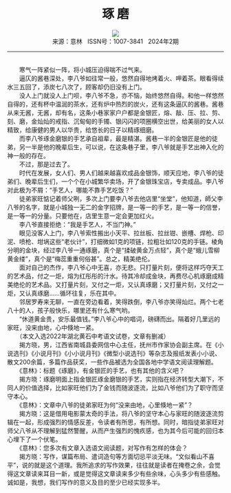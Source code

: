 # <center>琢 磨</center>

<div align=center><img src="https://raw.githubusercontent.com/leaguecn/magazines/main/img_authors/%d7%f7%d5%df%a3%ba%bd%d2%b7%bd%cf%fe.jpg"></div>

<center>来源：意林   ISSN号：1007-3841   2024年2期</center>

* * *

<br>　　寒气一阵紧似一阵，将小城压迫得喘不过气来。  
　　逼仄的酱巷深处，李八爷如往常一般，悠然自得地烤着火、呷着茶。眼看得续水三五回了，添炭七八次了，顾客却仍旧没有上门。  
　　没人上门就没人上门呗，李八爷不急，亦不恼，始终悠然自得。和他一样悠然自得的，还有杯中温润的茶水，还有炉中热烈的炭火，还有这条逼仄的酱巷。酱巷从来无酱，无酱，却有名，这条小巷家家户户都是金银匠，熔、敲、压、拉、剪、刻、磨，金灿灿的戒指、沉甸甸的手镯、银闪闪的项圈横空出世，给美丽的女人以精致，给康健的男人以华贵，给悠长的日子以精琢细磨。  
　　而李八爷琢金磨银的手艺承自祖辈，最是精湛。酱巷一半的金银匠是他的徒弟，另一半是他的晚辈后生，可以说，在这条巷子里，李八爷就是手艺出神入化的神一般的存在。  
　　不过，那是过去了。  
　　时代在发展，女人们、男人们越来越喜欢成品金银饰，顺天应地，李八爷的徒弟们、晚辈后生们，一个个在小城繁华卖场，开了金银珠宝店，专卖成品。李八爷对此极为不屑：“手艺人，哪能不靠手艺吃饭？”  
　　徒弟家旺惦记着师父咧，多次上门要李八爷去他店里“坐堂”，他知道，師父李八爷的名字，就是小城独一无二的金字招牌，是一等一的手艺，是一等一的信誉，是一等一的分量。只要他在，店里生意一定会更加红火。  
　　李八爷直接拒绝：“我是手艺人，不当门神。”  
　　眼见没客人上门，李八爷索性搬出小天平、拉丝板、拉丝钳、嵌槽、焊枪、印泥、喷枪、坩埚这些“老伙计”，打细微如1克的项链，拉粗壮如120克的手链。棱角分明的金块，经过李八爷一通琢磨，真个是“揉破黄金万点轻”，真个是“蛾儿雪柳黄金缕”，真个是“梅蕊重重何俗甚”。总之，精美绝伦。  
　　面对自己的杰作，李八爷心中无喜，亦无悲。只打量片刻，便将这样巧夺天工的艺术品，付之一炬，熔为红彤彤的汁水。待其冷却成金块，再费尽心机琢磨成精美绝伦的艺术品。又打量片刻，又付之一炬，又认真琢磨；又打量片刻，又付之一炬，又认真琢磨……循环往复，乐在其中。  
　　邻居罗寿来无聊，一直在旁边看着，笑得跌倒，李八爷亦笑得灿烂。两个七老八十的人，孩子般快乐，哪里还有什么寒气哟。  
　　“休道黄金贵，安乐最值钱。”李八爷心中的唱词，磅礴而出。隔着好几里远的家旺，没来由地，心中倏地一紧。  
　　（本文入选2022年湖北黄石中考语文试卷，文章有删减）  
　　揭方晓，男，江西省南城县委网信中心主任，抚州市作家协会副主席。在《小说选刊》《小说月刊》《小小说月刊》《微型小说选刊》等杂志及报纸发表小小说、散文200余篇，多篇作品获奖，一些作品被选为全国各地中学语文阅读理解题。  
　　《意林》：标题《琢磨》，有金银匠的手艺，也有其他的含义吧？  
　　揭方晓：琢磨明面上指金银匠琢金磨银的手艺，实则指在经济转型大潮下，不同人的价值选择，比如家旺他们为了金钱而随波逐流，比如八爷他们为了职守而坚守本心。  
　　《意林》：文章中八爷的徒弟家旺为何“没来由地，心里倏地一紧”？  
　　揭方晓：这是借用电影蒙太奇的手法，将八爷的坚守本心与家旺的随波逐流剪辑在一起，形成强烈的情感反差，令读者有所思，有所想。同时，暗指徒弟家旺对师父八爷从不理解到猛然警醒，从而产生强烈的愧疚感，也为其今后可能的回归本心埋下了一个伏笔。  
　　《意林》：您多次有文章入选语文阅读题，对写作有怎样的体会？  
　　揭方晓：写作，谋篇布局、遣词造句等方面切忌平淡无味。“文似看山不喜平”，说的就是这个道理。我所追求的写作效果，往往就是读者在掩卷之余，会觉得这文章读来耳目一新，或是觉得这文章读来多少有些余味，心头多少有些感触。诚如是，我想，我们写作的意义及目的至少已经实现多半。
